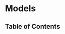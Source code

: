 <script lang="ts">
  import { buildTableOfContent, buildPage } from './../scripts/build';

  export default {
    name: 'Models',
    data() {
      return {
        tableOfContent: [],
        pageContent: {},
      };
    },
    async created() {
      const project = (await import(/* @vite-ignore */ './../build/typedoc-ast.json').then(
        module => module.default,
      )) as ProjectReflection;

      this.tableOfContent = await buildTableOfContent(project, 'Models');
      this.pageContent = await buildPage(project, 'Models', this.tableOfContent);

    },
  };
</script>

# Models

## Table of Contents

<TableOfContentComponent :tocData="tableOfContent" />

<PageContentComponent :page="pageContent" />
